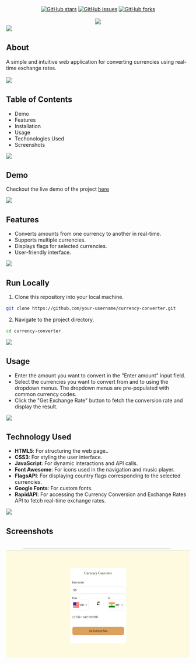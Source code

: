 <!-- Project Details  -->

<div align="center">
    <a href="https://github.com/ashish789bhoi/Currency-Converter/stargazers"><img alt="GitHub stars" src="https://img.shields.io/github/stars/ashish789bhoi/Currency-Converter?color=yellow&label=Project%20Stars&style=for-the-badge"></a>
    <a href="https://github.com/ashish789bhoi/Currency-Converter/issues"><img alt="GitHub issues" src="https://img.shields.io/github/issues/ashish789bhoi/Currency-Converter?color=brightgreen&label=issues&style=for-the-badge"></a>
    <a href="https://github.com/ashish789bhoi/Currency-Converter/network"><img alt="GitHub forks" src="https://img.shields.io/github/forks/ashish789bhoi/Currency-Converter?color=9cf&label=forks&style=for-the-badge"></a>
</div>
<br>

<!-- Project title 
* use a dynamic typing-SvG here https://readme-typing-svg.demolab.com/demo/
-->
<div align="center">
<img src="https://readme-typing-svg.demolab.com?font=Fira+Code&size=22&duration=4000&pause=5000&background=FFFFFF00&center=true&vCenter=true&multiline=true&width=435&lines=Currency Converter">
</div>

<img src="https://raw.githubusercontent.com/andreasbm/readme/master/assets/lines/colored.png">

## About<!-- Required -->
<!-- 
* information about the project 
-->
<div>
A simple and intuitive web application for converting currencies using real-time exchange rates.
</div>
<br>

<img src="https://raw.githubusercontent.com/andreasbm/readme/master/assets/lines/colored.png">

## Table of Contents<!-- Required -->
- Demo 
- Features
- Installation
- Usage
- Techonologies Used
- Screenshots

<img src="https://raw.githubusercontent.com/andreasbm/readme/master/assets/lines/colored.png">

## Demo 
Checkout the live demo of the project [here](https://ashish789bhoi-currency-converter.vercel.app/)

<img src="https://raw.githubusercontent.com/andreasbm/readme/master/assets/lines/colored.png">

## Features
- Converts amounts from one currency to another in real-time.
- Supports multiple currencies.
- Displays flags for selected currencies.
- User-friendly interface.

<img src="https://raw.githubusercontent.com/andreasbm/readme/master/assets/lines/colored.png">

## Run Locally<!-- Required -->
1. Clone this repository into your local machine.
```bash
git clone https://github.com/your-username/currency-converter.git
```
2. Navigate to the project directory.
```bash
cd currency-converter
```
<img src="https://raw.githubusercontent.com/andreasbm/readme/master/assets/lines/colored.png">

## Usage
- Enter the amount you want to convert in the "Enter amount" input field.
- Select the currencies you want to convert from and to using the dropdown menus. The dropdown menus are pre-populated with common currency codes.
- Click the "Get Exchange Rate" button to fetch the conversion rate and display the result.

<img src="https://raw.githubusercontent.com/andreasbm/readme/master/assets/lines/colored.png">

## Technology Used
- **HTML5**: For structuring the web page..
- **CSS3**: For styling the user interface.
- **JavaScript**: For dynamic interactions and API calls.
- **Font Awesome**: For icons used in the navigation and music player.
- **FlagsAPI**:  For displaying country flags corresponding to the selected currencies.
- **Google Fonts**: For custom fonts.
- **RapidAPI**: For accessing the Currency Conversion and Exchange Rates API to fetch real-time exchange rates.

<img src="https://raw.githubusercontent.com/andreasbm/readme/master/assets/lines/colored.png">

## Screenshots
<div align="center">
    <br>
    <a href="https://github.com/ashish789bhoi/Spotify-UI-Clone/blob/main/img/Demo_ss.png?raw=true" target="_blank">
        <img src="https://github.com/ashish789bhoi/Currency-Converter/blob/main/Demo.png?raw=true" 
        alt="Logo" height="300" width="auto">
    </a>
</div>
